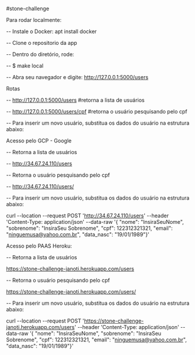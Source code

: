 #stone-challenge

Para rodar localmente:

 -- Instale o Docker: apt install docker

 -- Clone o repositorio da app

 -- Dentro do diretório, rode:

 -- $ make local
 
 -- Abra seu navegador e digite: http://127.0.0.1:5000/users

Rotas

-- http://127.0.0.1:5000/users #retorna a lista de usuários

-- http://127.0.0.1:5000/users/cpf #retorna o usuário pesquisando pelo cpf

-- Para inserir um novo usuário, substitua os dados do usuário na estrutura abaixo:


Acesso pelo GCP - Google

-- Retorna a lista de usuários

 -- http://34.67.24.110/users

-- Retorna o usuário pesquisando pelo cpf

 -- http://34.67.24.110/users/<cpf>
 
-- Para inserir um novo usuário, substitua os dados do usuário na estrutura abaixo:

curl --location --request POST 'http://34.67.24.110/users' \--header 'Content-Type: application/json' \--data-raw '{
 "nome": "InsiraSeuNome",
 "sobrenome": "InsiraSeu Sobrenome",
 "cpf": 122312321321,
 "email": "ninguemusa@yahoo.com.br",
 "data_nasc": "19/01/1989"}'



Acesso pelo PAAS Heroku:

-- Retorna a lista de usuários

https://stone-challenge-janoti.herokuapp.com/users

-- Retorna o usuário pesquisando pelo cpf

https://stone-challenge-janoti.herokuapp.com/users/

-- Para inserir um novo usuário, substitua os dados do usuário na estrutura abaixo:

curl --location --request POST 'https://stone-challenge-janoti.herokuapp.com/users' \--header 'Content-Type: application/json' \--data-raw '{
 "nome": "InsiraSeuNome",
 "sobrenome": "InsiraSeu Sobrenome",
 "cpf": 122312321321,
 "email": "ninguemusa@yahoo.com.br",
 "data_nasc": "19/01/1989"}'
